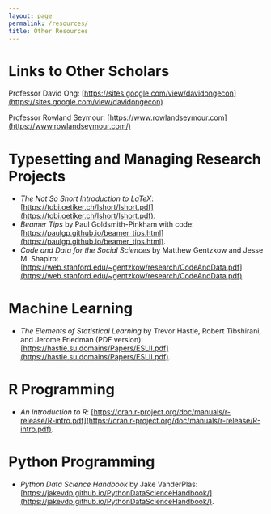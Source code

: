 ```yaml
---
layout: page
permalink: /resources/
title: Other Resources
---
```


# Links to Other Scholars

Professor David Ong: [https://sites.google.com/view/davidongecon](https://sites.google.com/view/davidongecon)

Professor Rowland Seymour: [https://www.rowlandseymour.com](https://www.rowlandseymour.com/)

# Typesetting and Managing Research Projects

* *The Not So Short Introduction to LaTeX*: [https://tobi.oetiker.ch/lshort/lshort.pdf](https://tobi.oetiker.ch/lshort/lshort.pdf).
* *Beamer Tips* by Paul Goldsmith-Pinkham with code: [https://paulgp.github.io/beamer_tips.html](https://paulgp.github.io/beamer_tips.html).
* *Code and Data for the Social Sciences* by Matthew Gentzkow and Jesse M. Shapiro: [https://web.stanford.edu/~gentzkow/research/CodeAndData.pdf](https://web.stanford.edu/~gentzkow/research/CodeAndData.pdf). 

# Machine Learning

* *The Elements of Statistical Learning* by Trevor Hastie, Robert Tibshirani, and Jerome Friedman (PDF version): [https://hastie.su.domains/Papers/ESLII.pdf](https://hastie.su.domains/Papers/ESLII.pdf).

# R Programming

* *An Introduction to R*: [https://cran.r-project.org/doc/manuals/r-release/R-intro.pdf](https://cran.r-project.org/doc/manuals/r-release/R-intro.pdf).

# Python Programming

* *Python Data Science Handbook* by Jake VanderPlas: [https://jakevdp.github.io/PythonDataScienceHandbook/](https://jakevdp.github.io/PythonDataScienceHandbook/). 

